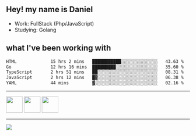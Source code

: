 ## Hey! my name is Daniel

- Work: FullStack (Php/JavaScript)
- Studying: Golang

## what I've been working with
<!--START_SECTION:waka-->

```txt
HTML             15 hrs 2 mins   ███████████░░░░░░░░░░░░░░   43.63 %
Go               12 hrs 16 mins  █████████░░░░░░░░░░░░░░░░   35.60 %
TypeScript       2 hrs 51 mins   ██░░░░░░░░░░░░░░░░░░░░░░░   08.31 %
JavaScript       2 hrs 12 mins   █▓░░░░░░░░░░░░░░░░░░░░░░░   06.38 %
YAML             44 mins         ▓░░░░░░░░░░░░░░░░░░░░░░░░   02.16 %
```

<!--END_SECTION:waka-->
    

<hr>
<div>
    <img height="45" src="https://img.icons8.com/color/48/000000/nodejs.png"/>
    <img height="45" src="https://www.vectorlogo.zone/logos/golang/golang-ar21.svg">
    <img height="45" src="https://www.vectorlogo.zone/logos/nestjs/nestjs-icon.svg">
</div>
<hr>
<div>
    <a href="https://www.linkedin.com/in/daniel-lucas-bb7b82193/" target="_blank">
        <img src="https://img.shields.io/badge/LinkedIn-0077B5?style=for-the-badge&logo=linkedin&logoColor=white">
    </a>
</div>

